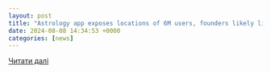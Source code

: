```yaml
---
layout: post
title: "Astrology app exposes locations of 6M users, founders likely linked to Russia | Cybernews"
date: 2024-08-08 14:34:53 +0000
categories: [news]
---
```


[Читати далі](https://cybernews.com/security/moonly-data-leak/)
